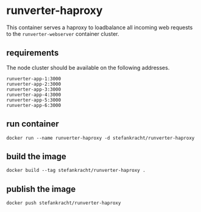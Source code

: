 # runverter-haproxy

This container serves a haproxy to loadbalance all incoming web requests to the ```runverter-webserver``` container cluster.

## requirements

The node cluster should be available on the following addresses.

```
runverter-app-1:3000
runverter-app-2:3000
runverter-app-3:3000
runverter-app-4:3000
runverter-app-5:3000
runverter-app-6:3000
```

## run container

```shell
docker run --name runverter-haproxy -d stefankracht/runverter-haproxy
```

## build the image 

```shell
docker build --tag stefankracht/runverter-haproxy .
```

## publish the image

```shell
docker push stefankracht/runverter-haproxy
```
